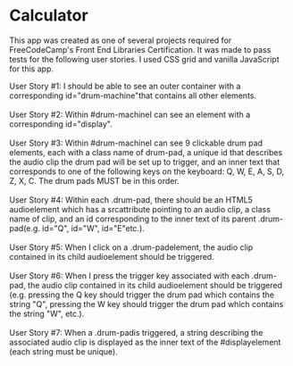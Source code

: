 # Calculator

This app was created as one of several projects required for FreeCodeCamp's Front End Libraries Certification. It was made to pass 
  tests for the following user stories. I used CSS grid and vanilla JavaScript for this app.

User Story #1: I should be able to see an outer container with a corresponding id="drum-machine"that contains all other elements.
<br><br>User Story #2: Within #drum-machineI can see an element with a corresponding id="display".
<br><br>User Story #3: Within #drum-machineI can see 9 clickable drum pad elements, each with a class name of drum-pad, a unique id that 
  describes the audio clip the drum pad will be set up to trigger, and an inner text that corresponds to one of the following keys 
  on the keyboard: Q, W, E, A, S, D, Z, X, C. The drum pads MUST be in this order.
<br><br>User Story #4: Within each .drum-pad, there should be an HTML5 audioelement which has a srcattribute pointing to an audio clip, 
  a class name of clip, and an id corresponding to the inner text of its parent .drum-pad(e.g. id="Q", id="W", id="E"etc.).
<br><br>User Story #5: When I click on a .drum-padelement, the audio clip contained in its child audioelement should be triggered.
<br><br>User Story #6: When I press the trigger key associated with each .drum-pad, the audio clip contained in its child audioelement 
  should be triggered (e.g. pressing the Q key should trigger the drum pad which contains the string "Q", pressing the W key 
  should trigger the drum pad which contains the string "W", etc.).
<br><br>User Story #7: When a .drum-padis triggered, a string describing the associated audio clip is displayed as the inner text of the 
  #displayelement (each string must be unique).

